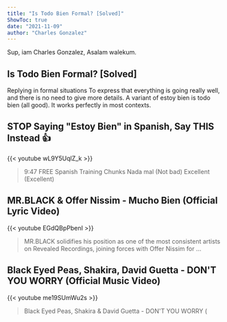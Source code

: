 ```yaml
---
title: "Is Todo Bien Formal? [Solved]"
ShowToc: true 
date: "2021-11-09"
author: "Charles Gonzalez" 
---
```


Sup, iam Charles Gonzalez, Asalam walekum.
## Is Todo Bien Formal? [Solved]
Replying in formal situations To express that everything is going really well, and there is no need to give more details. A variant of estoy bien is todo bien (all good). It works perfectly in most contexts.

## STOP Saying "Estoy Bien"  in Spanish, Say THIS Instead 👍
{{< youtube wL9Y5UqlZ_k >}}
>9:47 FREE Spanish Training Chunks Nada mal (Not bad) Excellent (Excellent) 

## MR.BLACK & Offer Nissim - Mucho Bien (Official Lyric Video)
{{< youtube EGdQBpPbenI >}}
>MR.BLACK solidifies his position as one of the most consistent artists on Revealed Recordings, joining forces with Offer Nissim for ...

## Black Eyed Peas, Shakira, David Guetta - DON'T YOU WORRY (Official Music Video)
{{< youtube me19SUmWu2s >}}
>Black Eyed Peas, Shakira & David Guetta - DON'T YOU WORRY (

